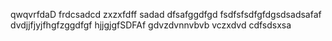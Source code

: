 qwqvrfdaD
frdcsadcd
zxzxfdff
sadad
dfsafggdfgd
fsdfsfsdfgfdgsdsadsafaf
dvdjjfjyjfhgfzggdfgf
hjjgjgfSDFAf
gdvzdvnnvbvb vczxdvd
cdfsdsxsa
